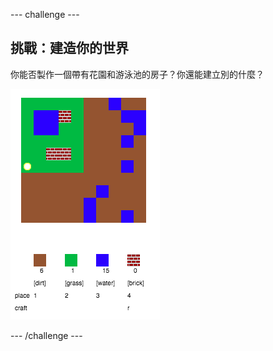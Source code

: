 --- challenge ---
## 挑戰：建造你的世界
你能否製作一個帶有花園和游泳池的房子？你還能建立別的什麼？

![screenshot](images/craft-build-example.png)




--- /challenge ---